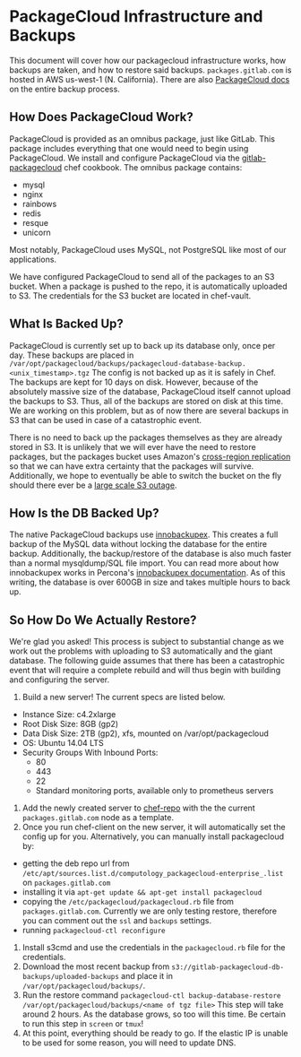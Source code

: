 # PackageCloud Infrastructure and Backups

This document will cover how our packagecloud infrastructure works, how
backups are taken, and how to restore said backups. `packages.gitlab.com`
is hosted in AWS us-west-1 (N. California). There are also
[PackageCloud docs](https://packagecloud.atlassian.net/wiki/display/ENTERPRISE/Backups)
on the entire backup process.

## How Does PackageCloud Work?

PackageCloud is provided as an omnibus package, just like GitLab. This
package includes everything that one would need to begin using PackageCloud.
We install and configure PackageCloud via the [gitlab-packagecloud](https://gitlab.com/gitlab-cookbooks/gitlab-packagecloud) chef cookbook. The
omnibus package contains:

* mysql
* nginx
* rainbows
* redis
* resque
* unicorn

Most notably, PackageCloud uses MySQL, not PostgreSQL like most of our
applications.

We have configured PackageCloud to send all of the packages to an S3
bucket. When a package is pushed to the repo, it is automatically uploaded
to S3. The credentials for the S3 bucket are located in chef-vault.

## What Is Backed Up?

PackageCloud is currently set up to back up its database only, once per day.
These backups are placed in `/var/opt/packagecloud/backups/packagecloud-database-backup.<unix_timestamp>.tgz`
The config is not backed up as it is safely in Chef.
The backups are kept for 10 days on disk. However, because of the absolutely massive
size of the database, PackageCloud itself cannot upload the backups to S3. Thus,
all of the backups are stored on disk at this time. We are working on this problem, but
as of now there are several backups in S3 that can be used in case of a catastrophic
event.

There is no need to back up the packages themselves as they are already stored in S3.
It is unlikely that we will ever have the need to restore packages, but the packages
bucket uses Amazon's [cross-region replication](http://docs.aws.amazon.com/AmazonS3/latest/dev/crr.html)
so that we can have extra certainty that the packages will survive. Additionally,
we hope to eventually be able to switch the bucket on the fly should there ever
be a [large scale S3 outage](https://aws.amazon.com/message/41926/).


## How Is the DB Backed Up?

The native PackageCloud backups use [innobackupex](https://www.percona.com/doc/percona-xtrabackup/2.4/innobackupex/creating_a_backup_ibk.html).
This creates a full backup of the MySQL data without locking the database for the
entire backup. Additionally, the backup/restore of the database is also much faster
than a normal mysqldump/SQL file import.
You can read more about how innobackupex works in Percona's [innobackupex documentation](https://www.percona.com/doc/percona-xtrabackup/2.4/innobackupex/how_innobackupex_works.html).
As of this writing, the database is over 600GB in size and takes multiple hours to back
up.

## So How Do We Actually Restore?

We're glad you asked! This process is subject to substantial change as we work out
the problems with uploading to S3 automatically and the giant database. The following
guide assumes that there has been a catastrophic event that will require a complete
rebuild and will thus begin with building and configuring the server.

1. Build a new server! The current specs are listed below.
  * Instance Size: c4.2xlarge
  * Root Disk Size: 8GB (gp2)
  * Data Disk Size: 2TB (gp2), xfs, mounted on /var/opt/packagecloud
  * OS: Ubuntu 14.04 LTS
  * Security Groups With Inbound Ports:
    * 80
    * 443
    * 22
    * Standard monitoring ports, available only to prometheus servers
1. Add the newly created server to [chef-repo](https://dev.gitlab.org/cookbooks/chef-repo) with the
   the current `packages.gitlab.com` node as a template.
1. Once you run chef-client on the new server, it will automatically set the config
   up for you. Alternatively, you can manually install packagecloud by:
  * getting the deb repo url from `/etc/apt/sources.list.d/computology_packagecloud-enterprise_.list` on `packages.gitlab.com`
  * installing it via `apt-get update && apt-get install packagecloud`
  * copying the `/etc/packagecloud/packagecloud.rb` file from `packages.gitlab.com`. Currently we are only testing restore,
    therefore you can comment out the `ssl` and `backups` settings.
  * running `packagecloud-ctl reconfigure`
1. Install s3cmd and use the credentials in the `packagecloud.rb` file for the credentials.
1. Download the most recent backup from `s3://gitlab-packagecloud-db-backups/uploaded-backups` and place it in `/var/opt/packagecloud/backups/`.
1. Run the restore command `packagecloud-ctl backup-database-restore /var/opt/packagecloud/backups/<name of tgz file>`
This step will take around 2 hours. As the database grows, so too will this time.
Be certain to run this step in `screen` or `tmux`!
1. At this point, everything should be ready to go. If the elastic IP is unable to
be used for some reason, you will need to update DNS.

